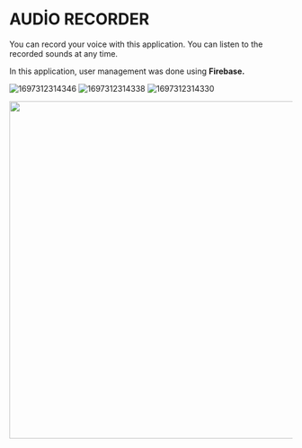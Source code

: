 # AUDİO RECORDER

You can record your voice with this application. You can listen to the recorded sounds at any time.



In this application, user management was done using **Firebase.**



![1697312314346](https://github.com/serkan1st1/Audio_Recorder/assets/83124299/f42bda49-459a-4520-ab13-10f984a0a0e0)
![1697312314338](https://github.com/serkan1st1/Audio_Recorder/assets/83124299/95daa8ee-cdaa-4ec9-935c-e7b7d081783d)
![1697312314330](https://github.com/serkan1st1/Audio_Recorder/assets/83124299/b8acac5b-67ff-4065-b9a9-f82cf11eb537)

<img src="https://github.com/serkan1st1/Audio_Recorder/assets/83124299/f42bda49-459a-4520-ab13-10f984a0a0e0" width="600" height="600">
